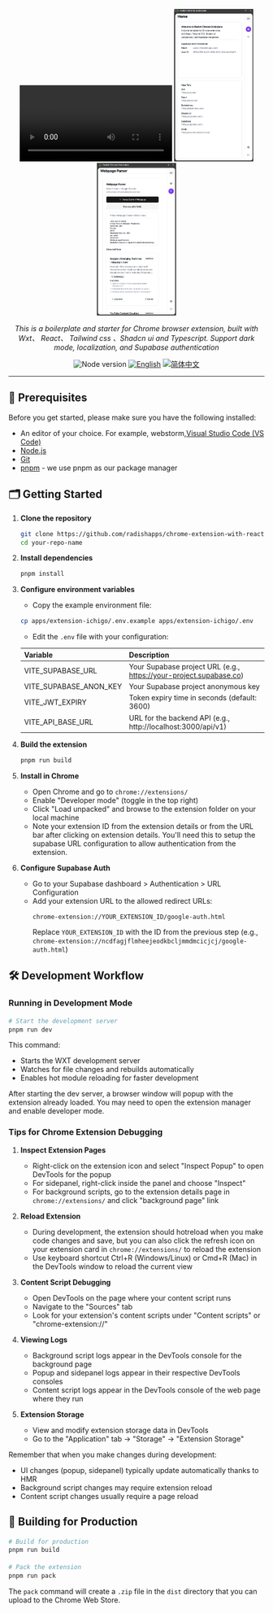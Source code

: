 <p align="center">
   <video src="demo/demo.mp4"></video>
  <img src="demo/demo.png" height="300" alt="AgentGPT Logo"/>
  <img src="demo/demo2.png" height="300" alt="AgentGPT Logo"/>
</p>
<p align="center">
  <em>This is a boilerplate and starter for Chrome browser extension, built with Wxt、 React、 Tailwind css 、Shadcn ui and Typescript.
Support dark mode, localization, and Supabase authentication </em>
</p>
<p align="center">
    <img alt="Node version" src="https://img.shields.io/static/v1?label=node&message=%20%3E=18&logo=node.js&color=2334D058" />
      <a href="#"><img src="https://img.shields.io/badge/lang-English-blue.svg" alt="English"></a>
  <a href="#"><img src="https://img.shields.io/badge/lang-简体中文-red.svg" alt="简体中文"></a>
</p>

---

## 🔐 Prerequisites 

Before you get started, please make sure you have the following installed:

- An editor of your choice. For example, webstorm,[Visual Studio Code (VS Code)](https://code.visualstudio.com/download)
- [Node.js](https://nodejs.org/en/download)
- [Git](https://git-scm.com/downloads)
- [pnpm](https://pnpm.io/installation) - we use pnpm as our package manager

## 🗂️ Getting Started

1. **Clone the repository**
   ```bash
   git clone https://github.com/radishapps/chrome-extension-with-react-shadcn-tailwind-supabase.git
   cd your-repo-name
   ```

2. **Install dependencies**
   ```bash
   pnpm install
   ```

3. **Configure environment variables**
   - Copy the example environment file:
   ```bash
   cp apps/extension-ichigo/.env.example apps/extension-ichigo/.env
   ```
   - Edit the `.env` file with your configuration:

   | Variable | Description |
   |----------|-------------|
   | VITE_SUPABASE_URL | Your Supabase project URL (e.g., https://your-project.supabase.co) |
   | VITE_SUPABASE_ANON_KEY | Your Supabase project anonymous key |
   | VITE_JWT_EXPIRY | Token expiry time in seconds (default: 3600) |
   | VITE_API_BASE_URL | URL for the backend API (e.g., http://localhost:3000/api/v1) |

4. **Build the extension**
   ```bash
   pnpm run build
   ```

5. **Install in Chrome**
   - Open Chrome and go to `chrome://extensions/`
   - Enable "Developer mode" (toggle in the top right)
   - Click "Load unpacked" and browse to the extension folder on your local machine
   - Note your extension ID from the extension details or from the URL bar after clicking on extension details. You'll need this to setup the supabase URL configuration to allow authentication from the extension.

6. **Configure Supabase Auth**
   - Go to your Supabase dashboard > Authentication > URL Configuration
   - Add your extension URL to the allowed redirect URLs:
     ```
     chrome-extension://YOUR_EXTENSION_ID/google-auth.html
     ```
     Replace `YOUR_EXTENSION_ID` with the ID from the previous step (e.g., `chrome-extension://ncdfagjflmheejeodkbcljmmdmcicjcj/google-auth.html`)

## 🛠️ Development Workflow

### Running in Development Mode

```bash
# Start the development server
pnpm run dev
```

This command:
- Starts the WXT development server
- Watches for file changes and rebuilds automatically
- Enables hot module reloading for faster development

After starting the dev server, a browser window will popup with the extension already loaded. You may need to open the extension manager and enable developer mode.

### Tips for Chrome Extension Debugging

1. **Inspect Extension Pages**
   - Right-click on the extension icon and select "Inspect Popup" to open DevTools for the popup
   - For sidepanel, right-click inside the panel and choose "Inspect" 
   - For background scripts, go to the extension details page in `chrome://extensions/` and click "background page" link

2. **Reload Extension**
   - During development, the extension should hotreload when you make code changes and save, but you can also click the refresh icon on your extension card in `chrome://extensions/` to reload the extension
   - Use keyboard shortcut Ctrl+R (Windows/Linux) or Cmd+R (Mac) in the DevTools window to reload the current view

3. **Content Script Debugging**
   - Open DevTools on the page where your content script runs
   - Navigate to the "Sources" tab
   - Look for your extension's content scripts under "Content scripts" or "chrome-extension://"

4. **Viewing Logs**
   - Background script logs appear in the DevTools console for the background page
   - Popup and sidepanel logs appear in their respective DevTools consoles
   - Content script logs appear in the DevTools console of the web page where they run

5. **Extension Storage**
   - View and modify extension storage data in DevTools
   - Go to the "Application" tab → "Storage" → "Extension Storage"

Remember that when you make changes during development:
- UI changes (popup, sidepanel) typically update automatically thanks to HMR
- Background script changes may require extension reload
- Content script changes usually require a page reload

## 🚀 Building for Production

```bash
# Build for production
pnpm run build

# Pack the extension
pnpm run pack
```

The `pack` command will create a `.zip` file in the `dist` directory that you can upload to the Chrome Web Store.
